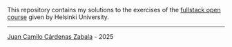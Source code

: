 This repository contains my solutions to the exercises of the [fullstack open course](https://fullstackopen.com/en/) given by Helsinki University.
_______

[Juan Camilo Cárdenas Zabala](https://www.linkedin.com/in/juan-camilo-c%C3%A1rdenas-zabala-5aa65b309/) - 2025